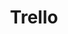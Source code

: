 ---
title: 'Trello'
link: 'https://trello.com'
summary: 'Makes it easier to put down ideas and plans for new and ongoing projects.'
tags: ['full-impostor']
---
